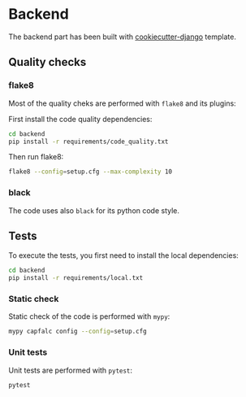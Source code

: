 # Backend

The backend part has been built with [cookiecutter-django](https://github.com/pydanny/cookiecutter-django/) template.

## Quality checks

### flake8

Most of the quality cheks are performed with `flake8` and its plugins:

First install the code quality dependencies:

```bash
cd backend
pip install -r requirements/code_quality.txt
```

Then run flake8:

```bash
flake8 --config=setup.cfg --max-complexity 10
```

### black

The code uses also `black` for its python code style.

## Tests

To execute the tests, you first need to install the local dependencies:

```bash
cd backend
pip install -r requirements/local.txt
```

### Static check

Static check of the code is performed with `mypy`:

```bash
mypy capfalc config --config=setup.cfg
```

### Unit tests

Unit tests are performed with `pytest`:

```bash
pytest
```
